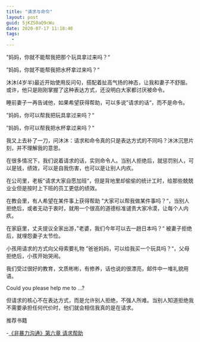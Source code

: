 ```yaml
---
title: "请求与命令"
layout: post
guid: 5jKZS0aQ9cWu
date: 2020-07-17 11:18:40
tags:
  -
---
```


"妈妈，你就不能帮我把那个玩具拿过来吗？“

”妈妈，你就不能帮我把水杯拿过来吗？“

沐沐(4岁半)最近开始使用反问句，搭配着扯高气扬的神态，让我和妻子不舒服。或许，他只是刚刚掌握了这种表达方式，还没明白大家都讨厌被命令。

睡前妻子一再告诫他，如果希望获得帮助，可以多说”请求的话“，而不是命令。

”妈妈，你可以帮我把玩具拿过来吗？“

”妈妈，你可以帮我把水杯拿过来吗？“

我又上去补了一刀，问沐沐：请求和命令真的只是表达方式的不同吗？沐沐沉思片刻，并不理解我的意思。

在很多情况下，我们说着请求的话，实则命令人。当别人拒绝后，就惩罚别人，可以是钱，绩效，可以是自我伤害，也可以是让别人内疚。

在公司里，老板"请求大家自愿加班“，但是背地里却偷偷的统计工时，给那些兢兢业业但是按时上下班的员工更低的绩效。

在教会里，有人希望在某件事上获得帮助 ”大家可以帮我做某件事吗？“，当别人拒绝后，或者无动于衷时，就用一个很高的道德标准谴责大家冷漠，让每个人内疚。

在家庭里，丈夫提议全家出游，”老婆，我们今年可以去一趟日本吗？“ 被妻子拒绝后，就埋怨妻子太节俭。

小孩用请求的方式向父母索要礼物 ”爸爸妈妈，可以给我买一个玩具吗？“，父母拒绝后，小孩开始哭闹。

我们受过很好的教育，文质彬彬，有修养，话也说的很漂亮，邮件中一堆礼貌用语。

Could you please help me to ...?

但请求的核心不在表达方式，而是允许别人拒绝，不强人所难。当别人知道拒绝我不需要承担任何代价时，他们就会相信我真的是在请求。


推荐书籍

-[《非暴力沟通》第六章 请求帮助](https://book.douban.com/subject/3533221/)



